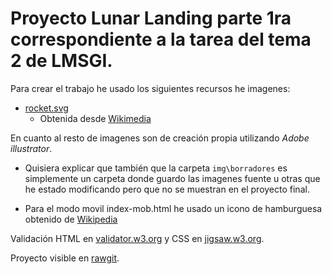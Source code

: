 # Proyecto Lunar Landing parte 1ra correspondiente a la tarea del tema 2 de LMSGI.

Para crear el trabajo he usado los siguientes recursos he imagenes:

* [rocket.svg](img\borradores\rocket.svg)
    * Obtenida desde [Wikimedia](https://commons.wikimedia.org/wiki/File:Emojione_1F680.svg)

En cuanto al resto de imagenes son de creación propia utilizando *Adobe illustrator*.

* Quisiera explicar que también que la carpeta `img\borradores` es simplemente un carpeta donde guardo las imagenes fuente u otras que he estado modificando pero que no se muestran en el proyecto final.

* Para el modo movil index-mob.html he usado un icono de hamburguesa obtenido de [Wikipedia](https://en.wikipedia.org/wiki/Hamburger_button#/media/File:Hamburger_icon.svg)



Validación HTML en [validator.w3.org](https://validator.w3.org/nu/?doc=https%3A%2F%2Frawgit.com%2Fv4nnig%2Flmsgi_tema02_LunarLanding_HTMLyCSS%2Fmaster%2Findex.html) y CSS en [jigsaw.w3.org](https://jigsaw.w3.org/css-validator/validator?uri=https%3A%2F%2Fvalidator.w3.org%2Fnu%2F%3Fdoc%3Dhttps%253A%252F%252Frawgit.com%252Fv4nnig%252Flmsgi_tema02_LunarLanding_HTMLyCSS%252Fmaster%252Findex.html&profile=css3&usermedium=all&warning=1&vextwarning=&lang=es).

Proyecto visible en [rawgit](https://rawgit.com/v4nnig/lmsgi_tema02_LunarLanding_HTMLyCSS/master/index.html).
